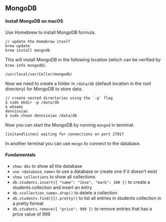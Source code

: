 ## MongoDB

#### Install MongoDB on macOS

Use Homebrew to install MongoDB formula.

```
// update the Homebrew itself
brew update
brew install mongodb
```

This will install MongoDB in the following location (which can be verified by `brew info mongodb`).

```
/usr/local/var/Cellar/mongodb/
```

Now we need to create a folder in `/data/db` (default location in the root directory) for MongoDB to store data.

```
// create nested directories using the `-p` flag
$ sudo mkdir -p /data/db
$ whoami
dennisxiao
$ sudo chown dennisxiao /data/db
```

Now you can start the MongoDB by running `mongod` in terminal.

```
[initandlisten] waiting for connections on port 27017
```

In another terminal you can use `mongo` to connect to the database.

#### Fundamentals

- `show dbs` to show all the database
- `use <database_name>` to use a database or create one if it doesn't exist
- `show collections` to show all collections
- `db.students.insert({ "name": "Jose", "mark": 100 })` to create a students collection and insert an entry
- `db.<collection_name>.drop()` to delete a collection
- `db.students.find({}).pretty()` to list all entries in students collection in a pretty format
- `db.students.remove({ "price": 999 })` to remove entries that has a price value of 999
